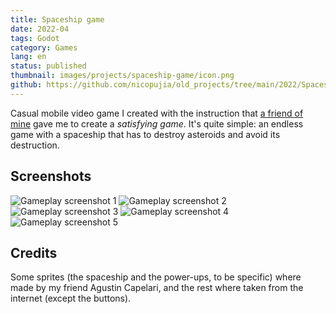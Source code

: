 ```yaml
---
title: Spaceship game
date: 2022-04
tags: Godot
category: Games
lang: en
status: published
thumbnail: images/projects/spaceship-game/icon.png
github: https://github.com/nicopujia/old_projects/tree/main/2022/Spaceship%20Game
---
```


Casual mobile video game I created with the instruction that [a friend of mine](https://youtube.com/@C_25Music) gave me to create a *satisfying game*. It's quite simple: an endless game with a spaceship that has to destroy asteroids and avoid its destruction.

## Screenshots

![Gameplay screenshot 1]({static}/images/projects/spaceship-game/1.png)
![Gameplay screenshot 2]({static}/images/projects/spaceship-game/2.png)
![Gameplay screenshot 3]({static}/images/projects/spaceship-game/3.png)
![Gameplay screenshot 4]({static}/images/projects/spaceship-game/4.png)
![Gameplay screenshot 5]({static}/images/projects/spaceship-game/5.png)

## Credits

Some sprites (the spaceship and the power-ups, to be specific) where made by my friend Agustin Capelari, and the rest where taken from the internet (except the buttons).
